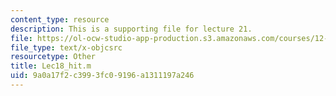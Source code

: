 ```yaml
---
content_type: resource
description: This is a supporting file for lecture 21.
file: https://ol-ocw-studio-app-production.s3.amazonaws.com/courses/12-010-computational-methods-of-scientific-programming-fall-2011/9a0a17f2c3993fc09196a1311197a246_Lec18_hit.m
file_type: text/x-objcsrc
resourcetype: Other
title: Lec18_hit.m
uid: 9a0a17f2-c399-3fc0-9196-a1311197a246
---
```

